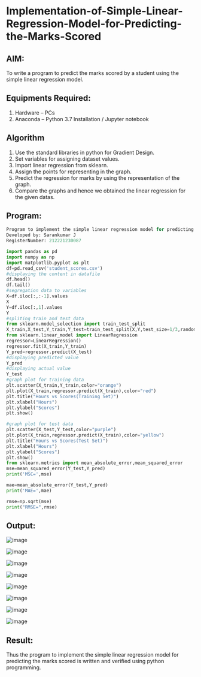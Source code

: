 # Implementation-of-Simple-Linear-Regression-Model-for-Predicting-the-Marks-Scored

## AIM:
To write a program to predict the marks scored by a student using the simple linear regression model.

## Equipments Required:
1. Hardware – PCs
2. Anaconda – Python 3.7 Installation / Jupyter notebook

## Algorithm
1. Use the standard libraries in python for Gradient Design.
2. Set variables for assigning dataset values.
3. Import linear regression from sklearn.
4. Assign the points for representing in the graph.
5. Predict the regression for marks by using the representation of the graph.
6. Compare the graphs and hence we obtained the linear regression for the given datas.

## Program:
```py
Program to implement the simple linear regression model for predicting the marks scored.
Developed by: Sarankumar J
RegisterNumber: 212221230087

import pandas as pd
import numpy as np
import matplotlib.pyplot as plt
df=pd.read_csv('student_scores.csv')
#displaying the content in datafile
df.head()
df.tail()
#segregation data to variables
X=df.iloc[:,:-1].values
X
Y=df.iloc[:,1].values
Y
#spliting train and test data
from sklearn.model_selection import train_test_split
X_train,X_test,Y_train,Y_test=train_test_split(X,Y,test_size=1/3,random_state=0)
from sklearn.linear_model import LinearRegression
regressor=LinearRegression()
regressor.fit(X_train,Y_train)
Y_pred=regressor.predict(X_test)
#displaying predicted value
Y_pred
#displaying actual value
Y_test
#graph plot for training data
plt.scatter(X_train,Y_train,color="orange")
plt.plot(X_train,regressor.predict(X_train),color="red")
plt.title("Hours vs Scores(Training Set)")
plt.xlabel("Hours")
plt.ylabel("Scores")
plt.show()

#graph plot for test data
plt.scatter(X_test,Y_test,color="purple")
plt.plot(X_train,regressor.predict(X_train),color="yellow")
plt.title("Hours vs Scores(Test Set)")
plt.xlabel("Hours")
plt.ylabel("Scores")
plt.show()
from sklearn.metrics import mean_absolute_error,mean_squared_error
mse=mean_squared_error(Y_test,Y_pred)
print('MSC=',mse)

mae=mean_absolute_error(Y_test,Y_pred)
print('MAE=',mae)

rmse=np.sqrt(mse)
print("RMSE=",rmse)
```

## Output:
![image](https://user-images.githubusercontent.com/94778101/200994040-c8267b66-c706-49f0-a890-8e4dd96838b6.png)

![image](https://user-images.githubusercontent.com/94778101/200994097-6ba544fd-f86a-4632-9a01-02cf9e5ac129.png)

![image](https://user-images.githubusercontent.com/94778101/200994118-2577ed97-cd2a-4589-a90f-7653d3b9691a.png)

![image](https://user-images.githubusercontent.com/94778101/200994190-28de1367-e0a0-463b-a93a-bd948cb35850.png)

![image](https://user-images.githubusercontent.com/94778101/200994202-8ba7ff34-e479-4593-af8e-50b13dbdd69c.png)

![image](https://user-images.githubusercontent.com/94778101/200994230-f561bdc8-91d1-48c1-a5f1-1ab42c6e5133.png)

![image](https://user-images.githubusercontent.com/94778101/200994256-4493e8b5-ae82-47bb-a0b5-83ef428d28a6.png)


![image](https://user-images.githubusercontent.com/94778101/200994319-6899499b-04b9-4ad5-b107-82b77a3b7c0e.png)


## Result:
Thus the program to implement the simple linear regression model for predicting the marks scored is written and verified using python programming.
